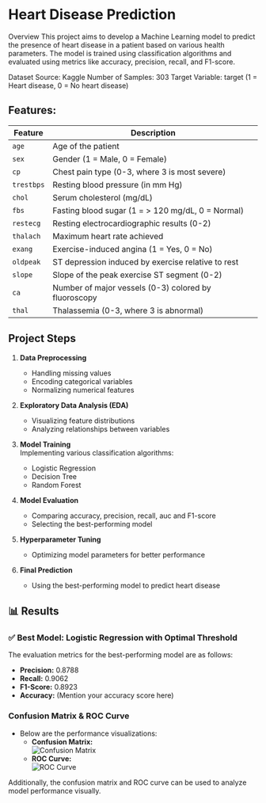 # Heart Disease Prediction
Overview
This project aims to develop a Machine Learning model to predict the presence of heart disease in a patient based on various health parameters. The model is trained using classification algorithms and evaluated using metrics like accuracy, precision, recall, and F1-score.

Dataset
Source:  Kaggle
Number of Samples: 303
Target Variable: target (1 = Heart disease, 0 = No heart disease)


## Features:
| Feature   | Description |
|-----------|------------|
| `age`     | Age of the patient |
| `sex`     | Gender (1 = Male, 0 = Female) |
| `cp`      | Chest pain type (0-3, where 3 is most severe) |
| `trestbps` | Resting blood pressure (in mm Hg) |
| `chol`    | Serum cholesterol (mg/dL) |
| `fbs`     | Fasting blood sugar (1 = > 120 mg/dL, 0 = Normal) |
| `restecg` | Resting electrocardiographic results (0-2) |
| `thalach` | Maximum heart rate achieved |
| `exang`   | Exercise-induced angina (1 = Yes, 0 = No) |
| `oldpeak` | ST depression induced by exercise relative to rest |
| `slope`   | Slope of the peak exercise ST segment (0-2) |
| `ca`      | Number of major vessels (0-3) colored by fluoroscopy |
| `thal`    | Thalassemia (0-3, where 3 is abnormal) |

## Project Steps

1. **Data Preprocessing**  
   - Handling missing values  
   - Encoding categorical variables  
   - Normalizing numerical features  

2. **Exploratory Data Analysis (EDA)**  
   - Visualizing feature distributions  
   - Analyzing relationships between variables  

3. **Model Training**  
   Implementing various classification algorithms:  
   - Logistic Regression   
   - Decision Tree
   - Random Forest 
       

4. **Model Evaluation**  
   - Comparing accuracy, precision, recall,  auc and F1-score  
   - Selecting the best-performing model  

5. **Hyperparameter Tuning**  
   - Optimizing model parameters for better performance  

6. **Final Prediction**  
   - Using the best-performing model to predict heart disease  


## 📊 Results

### ✅ Best Model: Logistic Regression with Optimal Threshold  
The evaluation metrics for the best-performing model are as follows:

- **Precision:** 0.8788  
- **Recall:** 0.9062  
- **F1-Score:** 0.8923  
- **Accuracy:** (Mention your accuracy score here)

### Confusion Matrix & ROC Curve  
- Below are the performance visualizations:  
  - **Confusion Matrix:**  
    ![Confusion Matrix](path/to/confusion_matrix.png)  
  - **ROC Curve:**  
    ![ROC Curve](path/to/roc_curve.png)  


Additionally, the confusion matrix and ROC curve can be used to analyze model performance visually.



